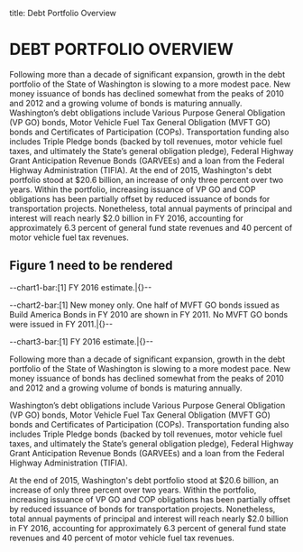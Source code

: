 title: Debt Portfolio Overview

# DEBT PORTFOLIO OVERVIEW

Following more than a decade of significant expansion, growth in the debt portfolio of the State of Washington is slowing to a more modest pace. New money issuance of bonds has declined somewhat from the peaks of 2010 and 2012 and a growing volume of bonds is maturing annually.
Washington’s debt obligations include Various Purpose General Obligation (VP GO) bonds, Motor Vehicle Fuel Tax General Obligation (MVFT GO) bonds and Certificates of Participation (COPs).  Transportation funding also includes Triple Pledge bonds (backed by toll revenues, motor vehicle fuel taxes, and ultimately the State’s general obligation pledge), Federal Highway Grant Anticipation Revenue Bonds (GARVEEs) and a loan from the Federal Highway Administration (TIFIA).
At the end of 2015, Washington's debt portfolio stood at $20.6 billion, an increase of only three percent over two years. Within the portfolio, increasing issuance of VP GO and COP obligations has been partially offset by reduced issuance of bonds for transportation projects. Nonetheless, total annual payments of principal and interest will reach nearly $2.0 billion in FY 2016, accounting for approximately 6.3 percent of general fund state revenues and 40 percent of motor vehicle fuel tax revenues.

## Figure 1 need to be rendered

--chart1-bar:[1] FY 2016 estimate.|{}--

--chart2-bar:[1] New money only. One half of MVFT GO bonds issued as Build America Bonds in FY 2010 are shown in FY 2011. No MVFT GO bonds were issued in FY 2011.|{}--

--chart3-bar:[1] FY 2016 estimate.|{}--

Following more than a decade of significant expansion, growth in the debt portfolio of the State of Washington is slowing to a more modest pace. New money issuance of bonds has declined somewhat from the peaks of 2010 and 2012 and a growing volume of bonds is maturing annually. 

Washington’s debt obligations include Various Purpose General Obligation (VP GO) bonds, Motor Vehicle Fuel Tax General Obligation (MVFT GO) bonds and Certificates of Participation (COPs). Transportation funding also includes Triple Pledge bonds (backed by toll revenues, motor vehicle fuel taxes, and ultimately the State’s general obligation pledge), Federal Highway Grant Anticipation Revenue Bonds (GARVEEs) and a loan from the Federal Highway Administration (TIFIA).

At the end of 2015, Washington's debt portfolio stood at $20.6 billion, an increase of only three percent over
two years. Within the portfolio, increasing issuance of VP GO and COP obligations has been partially offset
by reduced issuance of bonds for transportation projects. Nonetheless, total annual payments of principal and
interest will reach nearly $2.0 billion in FY 2016, accounting for approximately 6.3 percent of general fund state revenues and 40 percent of motor vehicle fuel tax revenues.